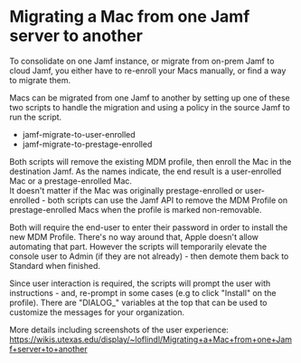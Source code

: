 # Migrating a Mac from one Jamf server to another

To consolidate on one Jamf instance, or migrate from on-prem Jamf to cloud Jamf, you either have to re-enroll your Macs manually, or find a way to migrate them.

Macs can be migrated from one Jamf to another by setting up one of these two scripts to handle the migration and using a policy in the source Jamf to run the script.

* jamf-migrate-to-user-enrolled
* jamf-migrate-to-prestage-enrolled

Both scripts will remove the existing MDM profile, then enroll the Mac in the destination Jamf.  As the names indicate, the end result is a user-enrolled Mac or a prestage-enrolled Mac.  
It doesn't matter if the Mac was originally prestage-enrolled or user-enrolled - both scripts can use the Jamf API to remove the MDM Profile on prestage-enrolled Macs when the profile is marked non-removable.

Both will require the end-user to enter their password in order to install the new MDM Profile.  There's no way around that, Apple doesn't allow automating that part.
However the scripts will temporarily elevate the console user to Admin (if they are not already) - then demote them back to Standard when finished.

Since user interaction is required, the scripts will prompt the user with instructions - and, re-prompt in some cases (e.g to click "Install" on the profile).  There are "DIALOG_" variables at the top that can be used to customize the messages for your organization.

More details including screenshots of the user experience: https://wikis.utexas.edu/display/~loflindl/Migrating+a+Mac+from+one+Jamf+server+to+another
